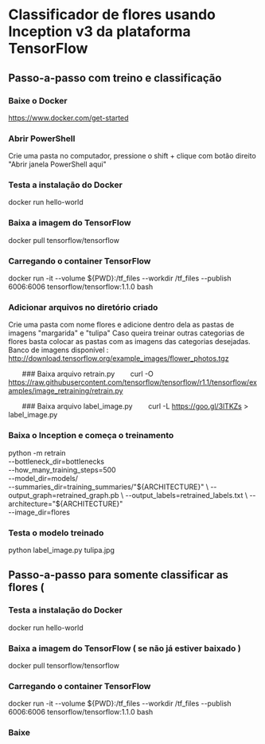 # Classificador de flores usando Inception v3 da plataforma TensorFlow


## Passo-a-passo com treino e classificação

### Baixe o Docker
https://www.docker.com/get-started

### Abrir PowerShell
Crie uma pasta no computador, pressione o shift + clique com botão direito "Abrir janela PowerShell aqui" 

### Testa a instalação do Docker
docker run hello-world

### Baixa a imagem do TensorFlow
docker pull tensorflow/tensorflow

### Carregando o container TensorFlow
docker run -it --volume ${PWD}:/tf_files --workdir /tf_files --publish 6006:6006 tensorflow/tensorflow:1.1.0 bash

### Adicionar arquivos no diretório criado
  
  Crie uma pasta com nome flores e adicione dentro dela as pastas de imagens "margarida" e "tulipa"
  Caso queira treinar outras categorias de flores basta colocar as pastas com as imagens das categorias desejadas.
  Banco de imagens disponível : http://download.tensorflow.org/example_images/flower_photos.tgz
   
&nbsp;&nbsp;&nbsp;&nbsp;&nbsp;&nbsp; ### Baixa arquivo retrain.py
&nbsp;&nbsp;&nbsp;&nbsp;&nbsp;&nbsp; curl -O https://raw.githubusercontent.com/tensorflow/tensorflow/r1.1/tensorflow/examples/image_retraining/retrain.py

&nbsp;&nbsp;&nbsp;&nbsp;&nbsp;&nbsp; ### Baixa arquivo label_image.py
&nbsp;&nbsp;&nbsp;&nbsp;&nbsp;&nbsp; curl -L https://goo.gl/3lTKZs > label_image.py

### Baixa o Inception e começa o treinamento
python -m retrain \
  --bottleneck_dir=bottlenecks \
  --how_many_training_steps=500 \
  --model_dir=models/ \
  --summaries_dir=training_summaries/"${ARCHITECTURE}" \
  --output_graph=retrained_graph.pb \
  --output_labels=retrained_labels.txt \
  --architecture="${ARCHITECTURE}" \
  --image_dir=flores

### Testa o modelo treinado
python label_image.py tulipa.jpg


## Passo-a-passo para somente classificar as flores (

### Testa a instalação do Docker
docker run hello-world

### Baixa a imagem do TensorFlow ( se não já estiver baixado )
docker pull tensorflow/tensorflow

### Carregando o container TensorFlow
docker run -it --volume ${PWD}:/tf_files --workdir /tf_files --publish 6006:6006 tensorflow/tensorflow:1.1.0 bash

### Baixe

